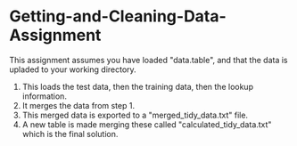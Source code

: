 # Getting-and-Cleaning-Data-Assignment

This assignment assumes you have loaded "data.table", and that the data is upladed to your working directory.

1. This loads the test data, then the training data, then the lookup information.
2. It merges the data from step 1.
3. This merged data is exported to a "merged_tidy_data.txt" file.
4. A new table is made merging these called "calculated_tidy_data.txt" which is the final solution.
